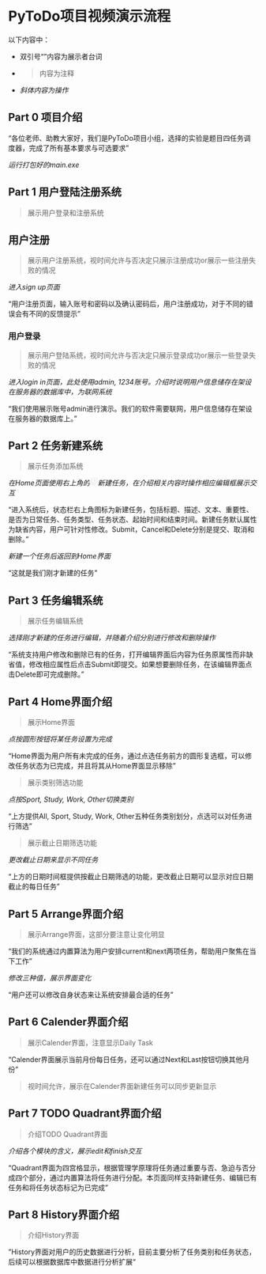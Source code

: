 # PyToDo项目视频演示流程

以下内容中：

- 双引号“”内容为展示者台词

- > 内容为注释
  >

- *斜体内容为操作*





## Part 0 项目介绍

“各位老师、助教大家好，我们是PyToDo项目小组，选择的实验是题目四任务调度器，完成了所有基本要求与可选要求”

*运行打包好的main.exe*



## Part 1 用户登陆注册系统

> 展示用户登录和注册系统

## 用户注册

> 展示用户注册系统，视时间允许与否决定只展示注册成功or展示一些注册失败的情况

*进入sign up页面*

“用户注册页面，输入账号和密码以及确认密码后，用户注册成功，对于不同的错误会有不同的反馈提示”

### 用户登录

> 展示用户登陆系统，视时间允许与否决定只展示登录成功or展示一些登录失败的情况

*进入login in页面，此处使用admin, 1234账号。介绍时说明用户信息储存在架设在服务器的数据库中，为联网系统*

“我们使用展示账号admin进行演示。我们的软件需要联网，用户信息储存在架设在服务器的数据库上。”

## Part 2 任务新建系统

> 展示任务添加系统

*在Home页面使用右上角的![cil-library-add](images/icons/cil-library-add.png)新建任务，在介绍相关内容时操作相应编辑框展示交互*

“进入系统后，状态栏右上角图标为新建任务，包括标题、描述、文本、重要性、是否为日常任务、任务类型、任务状态、起始时间和结束时间。新建任务默认属性为缺省内容，用户可针对性修改。Submit，Cancel和Delete分别是提交、取消和删除。”

*新建一个任务后返回到Home界面*

“这就是我们刚才新建的任务”

## Part 3 任务编辑系统

> 展示任务编辑系统

*选择刚才新建的任务进行编辑，并随着介绍分别进行修改和删除操作*

“系统支持用户修改和删除已有的任务，打开编辑界面后内容为任务原属性而非缺省值，修改相应属性后点击Submit即提交。如果想要删除任务，在该编辑界面点击Delete即可完成删除。”

## Part 4 Home界面介绍

> 展示Home界面

*点按圆形按钮将某任务设置为完成*

“Home界面为用户所有未完成的任务，通过点选任务前方的圆形复选框，可以修改任务状态为已完成，并且将其从Home界面显示移除”

> 展示类别筛选功能

*点按Sport, Study, Work, Other切换类别*

“上方提供All, Sport, Study, Work, Other五种任务类别划分，点选可以对任务进行筛选”

> 展示截止日期筛选功能

*更改截止日期来显示不同任务*

“上方的日期时间框提供按截止日期筛选的功能，更改截止日期可以显示对应日期截止的每日任务”

## Part 5 Arrange界面介绍

> 展示Arrange界面，这部分要注意让变化明显

“我们的系统通过内置算法为用户安排current和next两项任务，帮助用户聚焦在当下工作”

*修改三种值，展示界面变化*

“用户还可以修改自身状态来让系统安排最合适的任务”

## Part 6 Calender界面介绍

> 展示Calender界面，注意显示Daily Task

“Calender界面展示当前月份每日任务，还可以通过Next和Last按钮切换其他月份”

> 视时间允许，展示在Calender界面新建任务可以同步更新显示

## Part 7 TODO Quadrant界面介绍

> 介绍TODO Quadrant界面

*介绍各个模块的含义，展示edit和finish交互*

“Quadrant界面为四宫格显示，根据管理学原理将任务通过重要与否、急迫与否分成四个部分，通过内置算法将任务进行分配。本页面同样支持新建任务、编辑已有任务和将任务状态标记为已完成”

## Part 8 History界面介绍

> 介绍History界面

”History界面对用户的历史数据进行分析，目前主要分析了任务类别和任务状态，后续可以根据数据库中数据进行分析扩展“